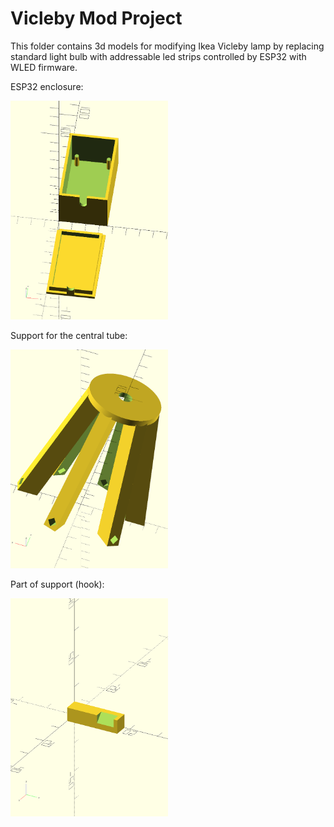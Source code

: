 # Vicleby Mod Project
This folder contains 3d models for modifying Ikea Vicleby lamp by replacing standard light bulb with addressable led strips controlled by ESP32 with WLED firmware.

ESP32 enclosure:

<img src="esp32_enclosure.png" width="50%" />

Support for the central tube:

<img src="tube_support.png" width="50%" />

Part of support (hook):

<img src="tube_support_hook.png" width="50%" />
